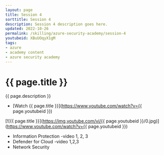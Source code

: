 ```yaml
---
layout: page
title: Session 4
sorttitle: Session 4
description: Session 4 description goes here.
updated: 2022-10-26
permalink: /skilling/azure-security-academy/session-4
youtubeid: XBuUOqyX1gM
tags: 
- azure
- academy content
- azure security academy
---
```


# {{ page.title }}

{{ page.description }}

* [Watch {{ page.title }}](https://www.youtube.com/watch?v={{ page.youtubeid }})

[![{{ page.title }}](https://img.youtube.com/vi/{{ page.youtubeid }}/0.jpg)](https://www.youtube.com/watch?v={{ page.youtubeid }})


- Information Protection
 -video 1, 2, 3
- Defender for Cloud
 -video 1,2,3
- Network Security